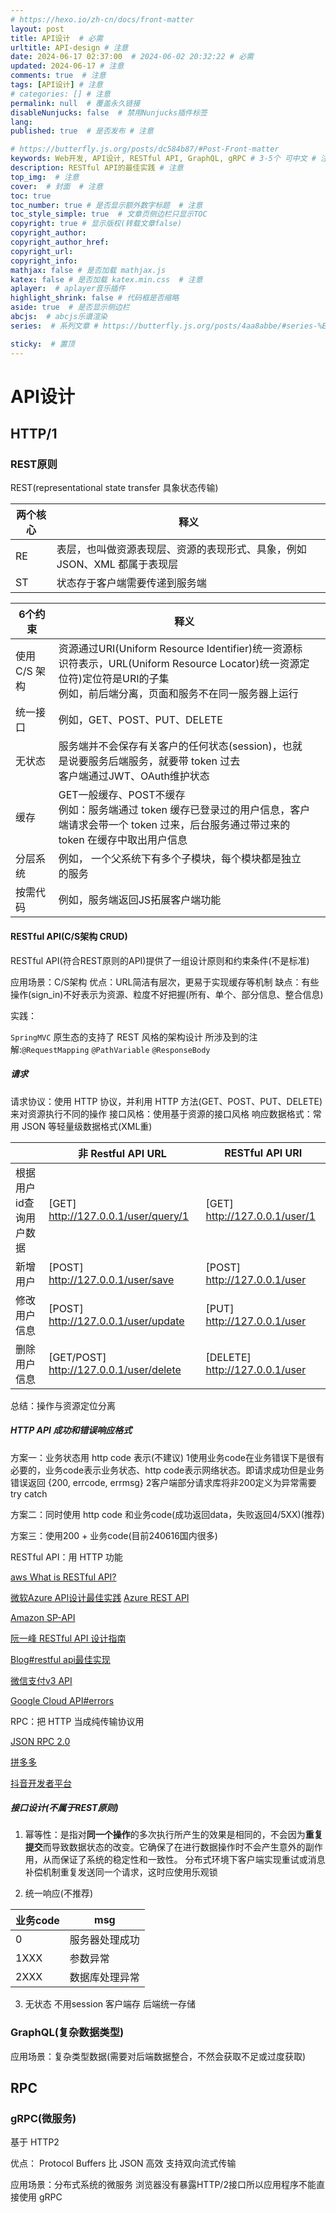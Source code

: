 ```yaml
---
# https://hexo.io/zh-cn/docs/front-matter
layout: post
title: API设计  # 必需
urltitle: API-design # 注意
date: 2024-06-17 02:37:00  # 2024-06-02 20:32:22 # 必需
updated: 2024-06-17 # 注意
comments: true  # 注意
tags: [API设计] # 注意
# categories: [] # 注意
permalink: null  # 覆盖永久链接
disableNunjucks: false  # 禁用Nunjucks插件标签
lang:  
published: true  # 是否发布 # 注意

# https://butterfly.js.org/posts/dc584b87/#Post-Front-matter
keywords: Web开发, API设计, RESTful API, GraphQL, gRPC # 3-5个 可中文 # 注意
description: RESTful API的最佳实践 # 注意
top_img:  # 注意
cover:  # 封面  # 注意
toc: true
toc_number: true # 是否显示额外数字标题  # 注意
toc_style_simple: true  # 文章页侧边栏只显示TOC
copyright: true # 显示版权(转载文章false)
copyright_author:
copyright_author_href:
copyright_url:
copyright_info:
mathjax: false # 是否加载 mathjax.js
katex: false # 是否加载 katex.min.css  # 注意
aplayer:  # aplayer音乐插件
highlight_shrink: false # 代码框是否缩略
aside: true  # 是否显示侧边栏
abcjs:  # abcjs乐谱渲染
series:  # 系列文章 # https://butterfly.js.org/posts/4aa8abbe/#series-%E7%B3%BB%E5%88%97%E6%96%87%E7%AB%A0

sticky:  # 置顶
---
```




# API设计

## HTTP/1

### REST原则

REST(representational state transfer 具象状态传输)

| 两个核心 | 释义                                                         |
| -------- | ------------------------------------------------------------ |
| RE       | 表层，也叫做资源表现层、资源的表现形式、具象，例如 JSON、XML 都属于表现层 |
| ST       | 状态存于客户端需要传递到服务端                               |

| 6个约束       | 释义                                                         |      |
| ------------- | ------------------------------------------------------------ | ---- |
| 使用 C/S 架构 | 资源通过URI(Uniform Resource Identifier)统一资源标识符表示，URL(Uniform Resource Locator)统一资源定位符)定位符是URI的子集<br />例如，前后端分离，页面和服务不在同一服务器上运行 |      |
| 统一接口      | 例如，GET、POST、PUT、DELETE                                 |      |
| 无状态        | 服务端并不会保存有关客户的任何状态(session)，也就是说要服务后端服务，就要带 token 过去<br />客户端通过JWT、OAuth维护状态 |      |
| 缓存          | GET一般缓存、POST不缓存<br />例如：服务端通过 token 缓存已登录过的用户信息，客户端请求会带一个 token 过来，后台服务通过带过来的 token 在缓存中取出用户信息 |      |
| 分层系统      | 例如， 一个父系统下有多个子模块，每个模块都是独立的服务      |      |
| 按需代码      | 例如，服务端返回JS拓展客户端功能                             |      |



#### RESTful API(C/S架构 CRUD)

RESTful API(符合REST原则的API)提供了一组设计原则和约束条件(不是标准)

应用场景：C/S架构
优点：URL简洁有层次，更易于实现缓存等机制
缺点：有些操作(sign_in)不好表示为资源、粒度不好把握(所有、单个、部分信息、整合信息)



实践：

`SpringMVC` 原生态的支持了 REST 风格的架构设计
所涉及到的注解:`@RequestMapping` `@PathVariable` `@ResponseBody`



##### 请求

请求协议：使用 HTTP 协议，并利用 HTTP 方法(GET、POST、PUT、DELETE)来对资源执行不同的操作
接口风格：使用基于资源的接口风格
响应数据格式：常用 JSON 等轻量级数据格式(XML重)

|                        | 非 Restful API URL                      | RESTful API URI                |
| ---------------------- | --------------------------------------- | ------------------------------ |
| 根据用户id查询用户数据 | [GET] http://127.0.0.1/user/query/1     | [GET] http://127.0.0.1/user/1  |
| 新增用户               | [POST] http://127.0.0.1/user/save       | [POST] http://127.0.0.1/user   |
| 修改用户信息           | [POST] http://127.0.0.1/user/update     | [PUT] http://127.0.0.1/user    |
| 删除用户信息           | [GET/POST] http://127.0.0.1/user/delete | [DELETE] http://127.0.0.1/user |

总结：操作与资源定位分离



##### HTTP API 成功和错误响应格式

方案一：业务状态用 http code 表示(不建议)
	1使用业务code在业务错误下是很有必要的，业务code表示业务状态、http code表示网络状态。即请求成功但是业务错误返回 {200, errcode, errmsg}
	2客户端部分请求库将非200定义为异常需要try catch

方案二：同时使用 http code 和业务code(成功返回data，失败返回4/5XX)(推荐)

方案三：使用200 + 业务code(目前240616国内很多)



RESTful API：用 HTTP 功能

[aws What is RESTful API?](https://aws.amazon.com/what-is/restful-api/#:~:text=RESTful%20API%20is%20an%20interface,applications%20to%20perform%20various%20tasks.)

[微软Azure API设计最佳实践](https://learn.microsoft.com/zh-cn/azure/architecture/best-practices/api-design)
[Azure REST API](https://github.com/microsoft/api-guidelines/blob/vNext/azure/Guidelines.md)

[Amazon SP-API](https://developer-docs.amazon.com/sp-api/docs/response-format#success-response)

[阮一峰 RESTful API 设计指南](https://www.ruanyifeng.com/blog/2014/05/restful_api.html)

[Blog#restful api最佳实现](https://www.vinaysahni.com/best-practices-for-a-pragmatic-restful-api)

[微信支付v3 API](https://pay.weixin.qq.com/wiki/doc/apiv3_partner/apis/chapter4_3_2.shtml)

[Google Cloud API#errors](https://cloud.google.com/apis/design/errors)



RPC：把 HTTP 当成纯传输协议用

[JSON RPC 2.0](https://www.jsonrpc.org/specification)

[拼多多](https://open.pinduoduo.com/application/document/api?id=pdd.order.information.get)

[抖音开发者平台](https://developer.open-douyin.com/docs/resource/zh-CN/mini-app/develop/server/trade-system/general/order/query_order#%E5%93%8D%E5%BA%94%E5%8F%82%E6%95%B0)



##### 接口设计(不属于REST原则)

1. 幂等性：是指对**同一个操作**的多次执行所产生的效果是相同的，不会因为**重复提交**而导致数据状态的改变。它确保了在进行数据操作时不会产生意外的副作用，从而保证了系统的稳定性和一致性。
   分布式环境下客户端实现重试或消息补偿机制重复发送同一个请求，这时应使用乐观锁

2. 统一响应(不推荐)

| 业务code | msg            |
| -------- | -------------- |
| 0        | 服务器处理成功 |
| 1XXX     | 参数异常       |
| 2XXX     | 数据库处理异常 |

3. 无状态
   不用session
   客户端存
   后端统一存储



### GraphQL(复杂数据类型)

应用场景：复杂类型数据(需要对后端数据整合，不然会获取不足或过度获取)



## RPC

### gRPC(微服务)

基于 HTTP2

优点：
Protocol Buffers 比 JSON 高效
支持双向流式传输

应用场景：分布式系统的微服务
浏览器没有暴露HTTP/2接口所以应用程序不能直接使用 gRPC
